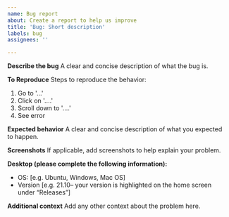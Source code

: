 ```yaml
---
name: Bug report
about: Create a report to help us improve
title: 'Bug: Short description'
labels: bug
assignees: ''

---
```


**Describe the bug**
A clear and concise description of what the bug is.

**To Reproduce**
Steps to reproduce the behavior:
1. Go to '...'
2. Click on '....'
3. Scroll down to '....'
4. See error

**Expected behavior**
A clear and concise description of what you expected to happen.

**Screenshots**
If applicable, add screenshots to help explain your problem.

**Desktop (please complete the following information):**
 - OS: [e.g. Ubuntu, Windows, Mac OS]
 - Version [e.g. 21.10– your version is highlighted on the home screen under “Releases”]

**Additional context**
Add any other context about the problem here.
